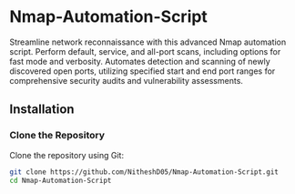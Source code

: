 # Nmap-Automation-Script

Streamline network reconnaissance with this advanced Nmap automation script. Perform default, service, and all-port scans, including options for fast mode and verbosity. Automates detection and scanning of newly discovered open ports, utilizing specified start and end port ranges for comprehensive security audits and vulnerability assessments.

## Installation

### Clone the Repository
Clone the repository using Git:

```bash
git clone https://github.com/NitheshD05/Nmap-Automation-Script.git
cd Nmap-Automation-Script

